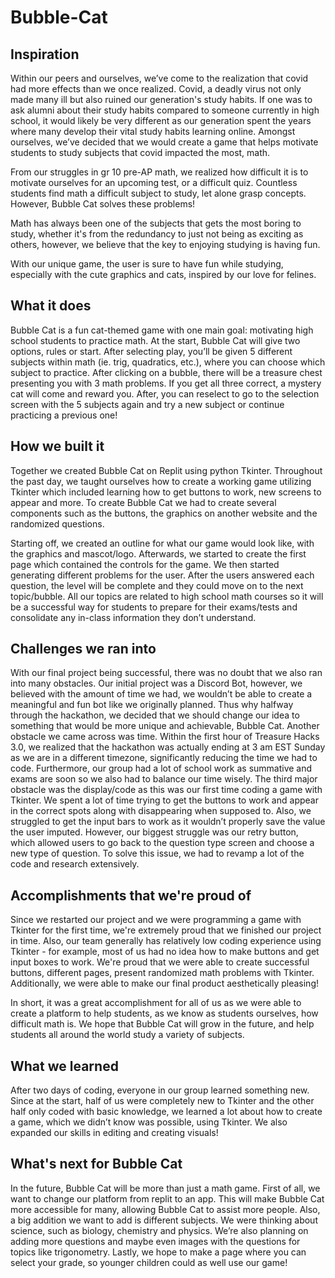 # Bubble-Cat

## Inspiration
Within our peers and ourselves, we’ve come to the realization that covid had more effects than we once realized. Covid, a deadly virus not only made many ill but also ruined our generation's study habits. If one was to ask alumni about their study habits compared to someone currently in high school, it would likely be very different as our generation spent the years where many develop their vital study habits learning online. Amongst ourselves, we’ve decided that we would create a game that helps motivate students to study subjects that covid impacted the most, math.

From our struggles in gr 10 pre-AP math, we realized how difficult it is to motivate ourselves for an upcoming test, or a difficult quiz. Countless students find math a difficult subject to study, let alone grasp concepts. However, Bubble Cat solves these problems!

Math has always been one of the subjects that gets the most boring to study, whether it's from the redundancy to just not being as exciting as others, however, we believe that the key to enjoying studying is having fun.

With our unique game, the user is sure to have fun while studying, especially with the cute graphics and cats, inspired by our love for felines.

## What it does
Bubble Cat is a fun cat-themed game with one main goal: motivating high school students to practice math. At the start, Bubble Cat will give two options, rules or start. After selecting play, you’ll be given 5 different subjects within math (ie. trig, quadratics, etc.), where you can choose which subject to practice. After clicking on a bubble, there will be a treasure chest presenting you with 3 math problems. If you get all three correct, a mystery cat will come and reward you. After, you can reselect to go to the selection screen with the 5 subjects again and try a new subject or continue practicing a previous one!

## How we built it
Together we created Bubble Cat on Replit using python Tkinter. Throughout the past day, we taught ourselves how to create a working game utilizing Tkinter which included learning how to get buttons to work, new screens to appear and more. To create Bubble Cat we had to create several components such as the buttons, the graphics on another website and the randomized questions. 

Starting off, we created an outline for what our game would look like, with the graphics and mascot/logo. Afterwards, we started to create the first page which contained the controls for the game. We then started generating different problems for the user. After the users answered each question, the level will be complete and they could move on to the next topic/bubble. All our topics are related to high school math courses so it will be a successful way for students to prepare for their exams/tests and consolidate any in-class information they don’t understand. 

## Challenges we ran into
With our final project being successful, there was no doubt that we also ran into many obstacles. Our initial project was a Discord Bot, however, we believed with the amount of time we had, we wouldn’t be able to create a meaningful and fun bot like we originally planned. Thus why halfway through the hackathon, we decided that we should change our idea to something that would be more unique and achievable, Bubble Cat. Another obstacle we came across was time. Within the first hour of Treasure Hacks 3.0, we realized that the hackathon was actually ending at 3 am EST Sunday as we are in a different timezone, significantly reducing the time we had to code. Furthermore, our group had a lot of school work as summative and exams are soon so we also had to balance our time wisely. The third major obstacle was the display/code as this was our first time coding a game with Tkinter. We spent a lot of time trying to get the buttons to work and appear in the correct spots along with disappearing when supposed to. Also, we struggled to get the input bars to work as it wouldn’t properly save the value the user imputed. However, our biggest struggle was our retry button, which allowed users to go back to the question type screen and choose a new type of question. To solve this issue, we had to revamp a lot of the code and research extensively.

## Accomplishments that we're proud of
Since we restarted our project and we were programming a game with Tkinter for the first time, we're extremely proud that we finished our project in time. Also, our team generally has relatively low coding experience using Tkinter - for example, most of us had no idea how to make buttons and get input boxes to work. We're proud that we were able to create successful buttons, different pages, present randomized math problems with Tkinter. Additionally, we were able to make our final product aesthetically pleasing!

In short, it was a great accomplishment for all of us as we were able to create a platform to help students, as we know as students ourselves, how difficult math is. We hope that Bubble Cat will grow in the future, and help students all around the world study a variety of subjects.

## What we learned
After two days of coding, everyone in our group learned something new. Since at the start, half of us were completely new to Tkinter and the other half only coded with basic knowledge, we learned a lot about how to create a game, which we didn’t know was possible, using Tkinter. We also expanded our skills in editing and creating visuals!

## What's next for Bubble Cat
In the future, Bubble Cat will be more than just a math game. First of all, we want to change our platform from replit to an app. This will make Bubble Cat more accessible for many, allowing Bubble Cat to assist more people. Also, a big addition we want to add is different subjects. We were thinking about science, such as biology, chemistry and physics. We’re also planning on adding more questions and maybe even images with the questions for topics like trigonometry. Lastly, we hope to make a page where you can select your grade, so younger children could as well use our game!
